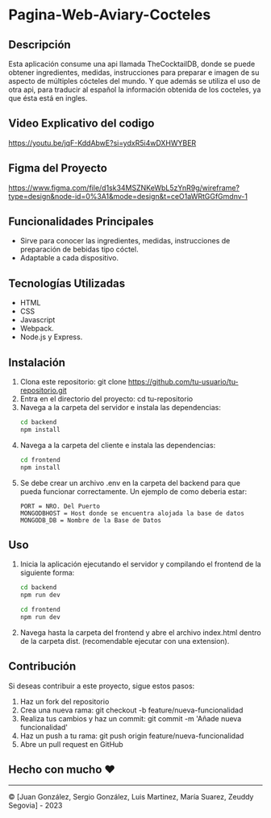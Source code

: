 # Pagina-Web-Aviary-Cocteles
 
## Descripción 
Esta aplicación consume una api llamada TheCocktailDB, donde se puede obtener ingredientes, medidas, instrucciones para preparar e imagen de su aspecto de múltiples cócteles del mundo. Y que además se utiliza el uso de otra api, para traducir al español la información obtenida de los cocteles, ya que ésta está en ingles.
 
## Video Explicativo del codigo
https://youtu.be/jqF-KddAbwE?si=ydxR5i4wDXHWYBER

## Figma del Proyecto
https://www.figma.com/file/d1sk34MSZNKeWbL5zYnR9g/wireframe?type=design&node-id=0%3A1&mode=design&t=ceO1aWRtGGfGmdnv-1
 
## Funcionalidades Principales 
- Sirve para conocer las ingredientes, medidas, instrucciones de preparación de bebidas tipo cóctel. 
- Adaptable a cada dispositivo. 
 
## Tecnologías Utilizadas 
- HTML
- CSS 
- Javascript 
- Webpack.
- Node.js y Express.
 
## Instalación 
1. Clona este repositorio: git clone https://github.com/tu-usuario/tu-repositorio.git 
2. Entra en el directorio del proyecto: cd tu-repositorio 
3. Navega a la carpeta del servidor e instala las dependencias:
    ```bash
    cd backend
    npm install
    ```
4. Navega a la carpeta del cliente e instala las dependencias:
   ```bash
   cd frontend
   npm install
   ```
5. Se debe crear un archivo .env en la carpeta del backend para que pueda funcionar correctamente. Un ejemplo de como deberia estar:
    ```
    PORT = NRO. Del Puerto
    MONGODBHOST = Host donde se encuentra alojada la base de datos
    MONGODB_DB = Nombre de la Base de Datos
    ```
 
## Uso 
1. Inicia la aplicación ejecutando el servidor y compilando el frontend de la siguiente forma:
    ```bash
    cd backend
    npm run dev
    ``` 
    ```bash
    cd frontend
    npm run dev
    ``` 
2. Navega hasta la carpeta del frontend y abre el archivo index.html dentro de la carpeta dist. (recomendable ejecutar con una extension).
 
 
## Contribución 
Si deseas contribuir a este proyecto, sigue estos pasos: 
1. Haz un fork del repositorio 
2. Crea una nueva rama: git checkout -b feature/nueva-funcionalidad 
3. Realiza tus cambios y haz un commit: git commit -m 'Añade nueva funcionalidad' 
4. Haz un push a tu rama: git push origin feature/nueva-funcionalidad 
5. Abre un pull request en GitHub 
 
 
## Hecho con mucho ❤️ 
--- 
© [Juan González, Sergio González, Luis Martinez, María Suarez, Zeuddy Segovia] - 2023
